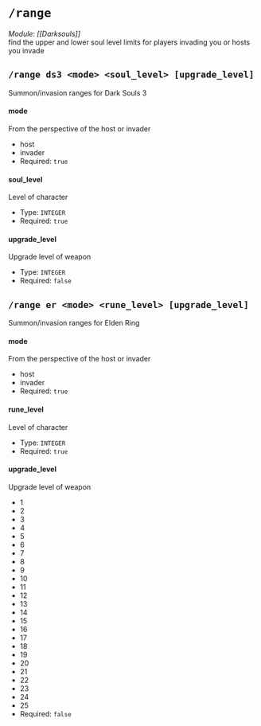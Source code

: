 # `/range`
*Module: [[Darksouls]]*<br>
find the upper and lower soul level limits for players invading you or hosts you invade
## `/range ds3 <mode> <soul_level> [upgrade_level]`
Summon/invasion ranges for Dark Souls 3
#### mode
From the perspective of the host or invader
  - host
  - invader
- Required: `true`
#### soul_level
Level of character
- Type: `INTEGER`
- Required: `true`
#### upgrade_level
Upgrade level of weapon
- Type: `INTEGER`
- Required: `false`
## `/range er <mode> <rune_level> [upgrade_level]`
Summon/invasion ranges for Elden Ring
#### mode
From the perspective of the host or invader
  - host
  - invader
- Required: `true`
#### rune_level
Level of character
- Type: `INTEGER`
- Required: `true`
#### upgrade_level
Upgrade level of weapon
  - 1
  - 2
  - 3
  - 4
  - 5
  - 6
  - 7
  - 8
  - 9
  - 10
  - 11
  - 12
  - 13
  - 14
  - 15
  - 16
  - 17
  - 18
  - 19
  - 20
  - 21
  - 22
  - 23
  - 24
  - 25
- Required: `false`